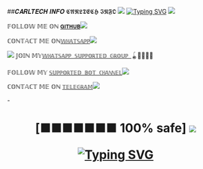 ##𝑪𝑨𝑹𝑳𝑻𝑬𝑪𝑯 𝑰𝑵𝑭𝑶
  𝕮𝕬𝕽𝕷𝕿𝕰𝕮𝕳 𝕴𝕹𝕱𝕺 
<a><img src='https://i.imgur.com/LyHic3i.gif'/></a>
[![Typing SVG](https://readme-typing-svg.herokuapp.com?font=Rockstar-ExtraBold&color=blue&lines=𝑪𝑶𝑵𝑻𝑨𝑪𝑻+𝑪𝑨𝑹𝑳+𝑾𝑰𝑳𝑳𝑰𝑨𝑴)](https://git.io/typing-svg)
<a><img src='https://i.imgur.com/LyHic3i.gif'/></a>

  𝔽𝕆𝕃𝕃𝕆𝕎 𝕄𝔼 𝕆ℕ [`𝐆𝐈𝐓𝐇𝐔𝐁`](https://github.com/Carl165)<img src="https://img.shields.io/badge/github-25D366?style=for-the-badge&logo=github&logoColor=black" />
  </a>&nbsp;&nbsp;
  
  
ℂ𝕆ℕ𝕋𝔸ℂ𝕋 𝕄𝔼 𝕆ℕ[`𝕎ℍ𝔸𝕋𝕊𝔸ℙℙ`](https://wa.link/c9qf2z)<img src="https://img.shields.io/badge/WhatsApp-25D366?style=for-the-badge&logo=whatsapp&logoColor=white" />
  </a>&nbsp;&nbsp;


<a><img src='https://i.imgur.com/LyHic3i.gif'/></a>
𝕁𝕆𝕀ℕ 𝕄𝕐[`𝕎ℍ𝔸𝕋𝕊𝔸ℙℙ 𝕊𝕌ℙℙ𝕆ℝ𝕋𝔼𝔻 𝔾ℝ𝕆𝕌ℙ `](https://chat.whatsapp.com/LgBAp1KjbCBHsgZMKi46aO)🪀🧑‍🧑‍🧒‍🧒


𝔽𝕆𝕃𝕃𝕆𝕎 𝕄𝕐 [`𝕊𝕌ℙℙ𝕆ℝ𝕋𝔼𝔻 𝔹𝕆𝕋 ℂℍ𝔸ℕℕ𝔼𝕃`](https://whatsapp.com/channel/0029Vak0genJ93wQXq3q6X3h)<img src="https://img.shields.io/badge/WhatsApp-25D366?style=for-the-badge&logo=whatsapp&logoColor=white" />
  </a>&nbsp;&nbsp;

ℂ𝕆ℕ𝕋𝔸ℂ𝕋 𝕄𝔼 𝕆ℕ [`𝕋𝔼𝕃𝔼𝔾ℝ𝔸𝕄`](https://t.me/Carl)<img src="https://img.shields.io/badge/Telegram-25D366?style=for-the-badge&logo=telegram&logoColor=blue" />
  </a>&nbsp;&nbsp;


-<h1 align="center"> [■■■■■■■ 100% safe]
<a><img src='https://i.imgur.com/LyHic3i.gif'/></a>


[![Typing SVG](https://readme-typing-svg.herokuapp.com?font=Rockstar-ExtraBold&color=blue&lines=𝕻𝕽𝕺𝕲𝕽𝕬𝕸𝕸𝕰𝕯+𝕭𝖄+𝕬+𝕲𝕰𝕹𝖅+🏴󠁵󠁳󠁴󠁸󠁿)](https://git.io/typing-svg)
